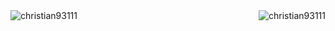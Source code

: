 <!-- <img align="center" src="https://i.postimg.cc/0yd0KFmc/github-header-image-2.png&https://github.com/Christian93111"/>

<br> -->

<!-- <p align="center">🌐 Still Learning And Exploring in a World of Technology</p> -->

 <!-- <h3 align="center">Languages and Tools:</h3>

<p align="center">
  <a href="https://skillicons.dev">
    <img src="https://skillicons.dev/icons?i=html,css,bootstrap,js,py,nodejs,git" />
  </a>
</p> -->

<img align="left" src="https://github-readme-stats.vercel.app/api/top-langs?username=christian93111&theme=transparent&show_icons=true&locale=en&layout=compact" alt="christian93111"/>

<img align="right" src="https://github-readme-stats.vercel.app/api?username=christian93111&theme=transparent&show_icons=true&locale=en" alt="christian93111"/>

<!-- <img align="center" src="https://streak-stats.demolab.com/?user=Christian93111&theme=transparent&https://git.io/streak-stats"/> -->
